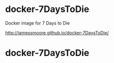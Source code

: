 # docker-7DaysToDie
Docker image for 7 Days to Die

http://jamessmoore.github.io/docker-7DaysToDie/
# docker-7DaysToDie
